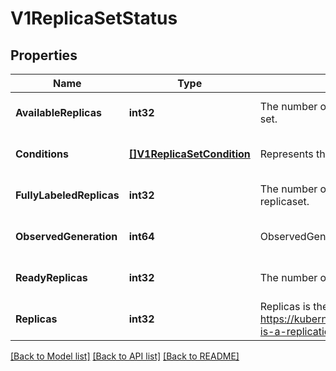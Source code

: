 # V1ReplicaSetStatus

## Properties
Name | Type | Description | Notes
------------ | ------------- | ------------- | -------------
**AvailableReplicas** | **int32** | The number of available replicas (ready for at least minReadySeconds) for this replica set. | [optional] [default to null]
**Conditions** | [**[]V1ReplicaSetCondition**](v1.ReplicaSetCondition.md) | Represents the latest available observations of a replica set&#39;s current state. | [optional] [default to null]
**FullyLabeledReplicas** | **int32** | The number of pods that have labels matching the labels of the pod template of the replicaset. | [optional] [default to null]
**ObservedGeneration** | **int64** | ObservedGeneration reflects the generation of the most recently observed ReplicaSet. | [optional] [default to null]
**ReadyReplicas** | **int32** | The number of ready replicas for this replica set. | [optional] [default to null]
**Replicas** | **int32** | Replicas is the most recently oberved number of replicas. More info: https://kubernetes.io/docs/concepts/workloads/controllers/replicationcontroller/#what-is-a-replicationcontroller | [default to null]

[[Back to Model list]](../README.md#documentation-for-models) [[Back to API list]](../README.md#documentation-for-api-endpoints) [[Back to README]](../README.md)


